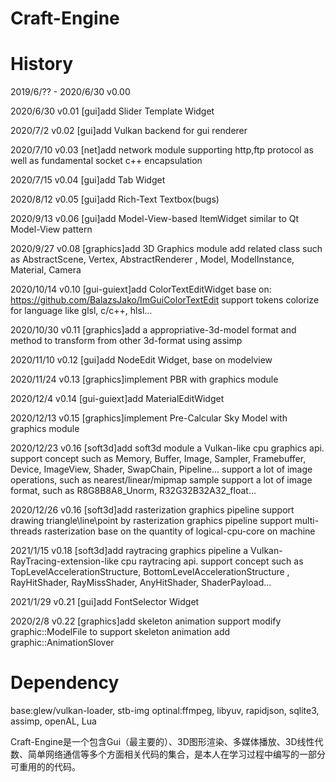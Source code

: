 # Craft-Engine

# History
2019/6/?? - 2020/6/30 v0.00






2020/6/30 v0.01
[gui]add Slider Template Widget

2020/7/2 v0.02
[gui]add Vulkan backend for gui renderer

2020/7/10 v0.03
[net]add network module
supporting http,ftp protocol 
as well as fundamental socket c++ encapsulation

2020/7/15 v0.04
[gui]add Tab Widget

2020/8/12 v0.05
[gui]add Rich-Text Textbox(bugs)

2020/9/13 v0.06
[gui]add Model-View-based ItemWidget
similar to Qt Model-View pattern

2020/9/27 v0.08
[graphics]add 3D Graphics module
add related class such as AbstractScene, Vertex, AbstractRenderer
, Model, ModelInstance, Material, Camera

2020/10/14 v0.10
[gui-guiext]add ColorTextEditWidget
base on: https://github.com/BalazsJako/ImGuiColorTextEdit
support tokens colorize for language like glsl, c/c++, hlsl...

2020/10/30 v0.11
[graphics]add a appropriative-3d-model format and method to transform from other 3d-format using assimp

2020/11/10 v0.12
[gui]add NodeEdit Widget, base on modelview

2020/11/24 v0.13
[graphics]implement PBR with graphics module

2020/12/4 v0.14
[gui-guiext]add MaterialEditWidget

2020/12/13 v0.15
[graphics]implement Pre-Calcular Sky Model with graphics module

2020/12/23 v0.16
[soft3d]add soft3d module
a Vulkan-like cpu graphics api.
support concept such as Memory, Buffer, Image, Sampler, Framebuffer, Device, ImageView, Shader, SwapChain, Pipeline...
support a lot of image operations, such as nearest/linear/mipmap sample
support a lot of image format, such as R8G8B8A8_Unorm, R32G32B32A32_float...

2020/12/26 v0.16
[soft3d]add rasterization graphics pipeline
support drawing triangle\line\point by rasterization graphics pipeline
support multi-threads rasterization base on the quantity of logical-cpu-core on machine 

2021/1/15 v0.18
[soft3d]add raytracing graphics pipeline
a Vulkan-RayTracing-extension-like cpu raytracing api.
support concept such as TopLevelAccelerationStructure, BottomLevelAccelerationStructure
, RayHitShader, RayMissShader, AnyHitShader, ShaderPayload...

2021/1/29 v0.21
[gui]add FontSelector Widget

2020/2/8 v0.22
[graphics]add skeleton animation support
modify graphic::ModelFile to support skeleton animation
add graphic::AnimationSlover




# Dependency
base:glew/vulkan-loader, stb-img
optinal:ffmpeg, libyuv, rapidjson, sqlite3, assimp, openAL, Lua

Craft-Engine是一个包含Gui（最主要的）、3D图形渲染、多媒体播放、3D线性代数、简单网络通信等多个方面相关代码的集合，是本人在学习过程中编写的一部分可重用的的代码。
